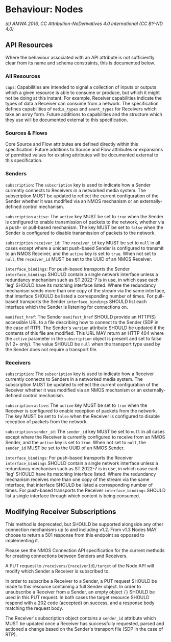 # Behaviour: Nodes

_(c) AMWA 2016, CC Attribution-NoDerivatives 4.0 International (CC BY-ND 4.0)_

## API Resources

Where the behaviour associated with an API attribute is not sufficiently clear from its name and schema constraints, this is documented below.

### All Resources

`caps`: Capabilities are intended to signal a collection of inputs or outputs which a given resource is able to consume or produce, but which it might not be doing at this instant. For example, Receiver capabilities indicate the types of data a Receiver can consume from a network. The specification defines capabilities of `media_types` and `event_types` for Receivers which take an array form. Future additions to capabilities and the structure which they use will be documented external to this specification.

### Sources & Flows

Core Source and Flow attributes are defined directly within this specification. Future additions to Source and Flow attributes or expansions of permitted values for existing attributes will be documented external to this specification.

### Senders

`subscription`: The `subscription` key is used to indicate how a Sender currently connects to Receivers in a networked media system. The subscription MUST be updated to reflect the current configuration of the Sender whether it was modified via an NMOS mechanism or an externally-defined control mechanism.

`subscription` `active`: The `active` key MUST be set to `true` when the Sender is configured to enable transmission of packets to the network, whether via a push- or pull-based mechanism. The key MUST be set to `false` when the Sender is configured to disable transmission of packets to the network.

`subscription` `receiver_id`: The `receiver_id` key MUST be set to `null` in all cases except where a unicast push-based Sender is configured to transmit to an NMOS Receiver, and the `active` key is set to `true`. When not set to `null`, the `receiver_id` MUST be set to the UUID of an NMOS Receiver.

`interface_bindings`: For push-based transports the Sender `interface_bindings` SHOULD contain a single network interface unless a redundancy mechanism such as ST.2022-7 is in use, in which case each 'leg' SHOULD have its matching interface listed. Where the redundancy mechanism sends more than one copy of the stream via the same interface, that interface SHOULD be listed a corresponding number of times. For pull-based transports the Sender `interface_bindings` SHOULD list each interface which the Sender is listening for connections on.

`manifest_href`: The Sender `manifest_href` SHOULD provide an HTTP(S) accessible URL to a file describing how to connect to the Sender (SDP in the case of RTP). The Sender's `version` attribute SHOULD be updated if the contents of this file are modified. This URL MAY return an HTTP 404 where the `active` parameter in the `subscription` object is present and set to false (v1.2+ only). The value SHOULD be `null` when the transport type used by the Sender does not require a transport file.

### Receivers

`subscription`: The `subscription` key is used to indicate how a Receiver currently connects to Senders in a networked media system. The subscription MUST be updated to reflect the current configuration of the Receiver whether it was modified via an NMOS mechanism or an externally-defined control mechanism.

`subscription` `active`: The `active` key MUST be set to `true` when the Receiver is configured to enable reception of packets from the network. The key MUST be set to `false` when the Receiver is configured to disable reception of packets from the network.

`subscription` `sender_id`: The `sender_id` key MUST be set to `null` in all cases except where the Receiver is currently configured to receive from an NMOS Sender, and the `active` key is set to `true`. When not set to `null`, the `sender_id` MUST be set to the UUID of an NMOS Sender.

`interface_bindings`: For push-based transports the Receiver `interface_bindings` SHOULD contain a single network interface unless a redundancy mechanism such as ST.2022-7 is in use, in which case each 'leg' SHOULD have its matching interface listed. Where the redundancy mechanism receives more than one copy of the stream via the same interface, that interface SHOULD be listed a corresponding number of times. For push-based transports the Receiver `interface_bindings` SHOULD list a single interface through which content is being consumed.

## Modifying Receiver Subscriptions

This method is deprecated, but SHOULD be supported alongside any other connection mechanisms up to and including v1.2. From v1.3 Nodes MAY choose to return a 501 response from this endpoint as opposed to implementing it.

Please see the NMOS Connection API specification for the current methods for creating connections between Senders and Receivers.

A PUT request to `/receivers/{receiverId}/target` of the Node API will modify which Sender a Receiver is subscribed to.

In order to subscribe a Receiver to a Sender, a PUT request SHOULD be made to this resource containing a full Sender object.
In order to unsubscribe a Receiver from a Sender, an empty object `{}` SHOULD be used in this PUT request.
In both cases the target resource SHOULD respond with a 202 code (accepted) on success, and a response body matching the request body.

The Receiver's subscription object contains a `sender_id` attribute which MUST be updated once a Receiver has successfully requested, parsed and actioned a change based on the Sender's transport file (SDP in the case of RTP).
